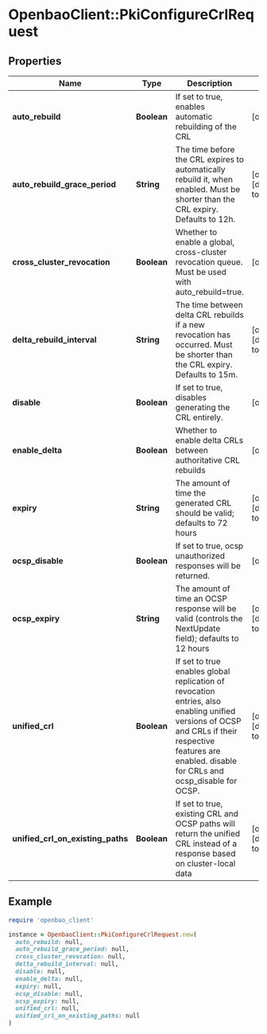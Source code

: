 # OpenbaoClient::PkiConfigureCrlRequest

## Properties

| Name | Type | Description | Notes |
| ---- | ---- | ----------- | ----- |
| **auto_rebuild** | **Boolean** | If set to true, enables automatic rebuilding of the CRL | [optional] |
| **auto_rebuild_grace_period** | **String** | The time before the CRL expires to automatically rebuild it, when enabled. Must be shorter than the CRL expiry. Defaults to 12h. | [optional][default to &#39;12h&#39;] |
| **cross_cluster_revocation** | **Boolean** | Whether to enable a global, cross-cluster revocation queue. Must be used with auto_rebuild&#x3D;true. | [optional] |
| **delta_rebuild_interval** | **String** | The time between delta CRL rebuilds if a new revocation has occurred. Must be shorter than the CRL expiry. Defaults to 15m. | [optional][default to &#39;15m&#39;] |
| **disable** | **Boolean** | If set to true, disables generating the CRL entirely. | [optional] |
| **enable_delta** | **Boolean** | Whether to enable delta CRLs between authoritative CRL rebuilds | [optional] |
| **expiry** | **String** | The amount of time the generated CRL should be valid; defaults to 72 hours | [optional][default to &#39;72h&#39;] |
| **ocsp_disable** | **Boolean** | If set to true, ocsp unauthorized responses will be returned. | [optional] |
| **ocsp_expiry** | **String** | The amount of time an OCSP response will be valid (controls the NextUpdate field); defaults to 12 hours | [optional][default to &#39;1h&#39;] |
| **unified_crl** | **Boolean** | If set to true enables global replication of revocation entries, also enabling unified versions of OCSP and CRLs if their respective features are enabled. disable for CRLs and ocsp_disable for OCSP. | [optional][default to false] |
| **unified_crl_on_existing_paths** | **Boolean** | If set to true, existing CRL and OCSP paths will return the unified CRL instead of a response based on cluster-local data | [optional][default to false] |

## Example

```ruby
require 'openbao_client'

instance = OpenbaoClient::PkiConfigureCrlRequest.new(
  auto_rebuild: null,
  auto_rebuild_grace_period: null,
  cross_cluster_revocation: null,
  delta_rebuild_interval: null,
  disable: null,
  enable_delta: null,
  expiry: null,
  ocsp_disable: null,
  ocsp_expiry: null,
  unified_crl: null,
  unified_crl_on_existing_paths: null
)
```

